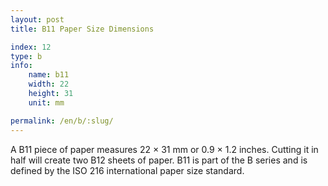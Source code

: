 ```yaml
---
layout: post
title: B11 Paper Size Dimensions

index: 12
type: b
info:
    name: b11
    width: 22
    height: 31
    unit: mm

permalink: /en/b/:slug/
---
```

A B11 piece of paper measures 22 × 31 mm or 0.9 × 1.2 inches. Cutting it in half will create two B12 sheets of paper. B11 is part of the B series and is defined by the ISO 216 international paper size standard.
